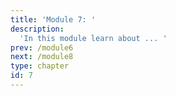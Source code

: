 ```yaml
---
title: 'Module 7: '
description:
  'In this module learn about ... '
prev: /module6
next: /module8
type: chapter
id: 7
---
```

